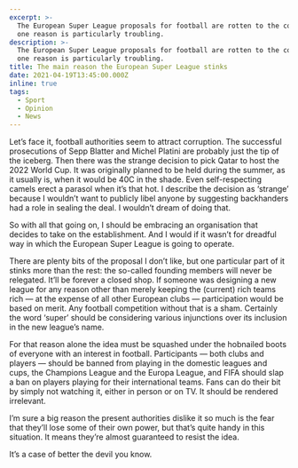 ```yaml
---
excerpt: >-
  The European Super League proposals for football are rotten to the core, but
  one reason is particularly troubling.
description: >-
  The European Super League proposals for football are rotten to the core, but
  one reason is particularly troubling.
title: The main reason the European Super League stinks
date: 2021-04-19T13:45:00.000Z
inline: true
tags:
  - Sport
  - Opinion
  - News
---
```

Let’s face it, football authorities seem to attract corruption. The successful prosecutions of Sepp Blatter and Michel Platini are probably just the tip of the iceberg. Then there was the strange decision to pick Qatar to host the 2022 World Cup. It was originally planned to be held during the summer, as it usually is, when it would be 40C in the shade. Even self-respecting camels erect a parasol when it’s that hot. I describe the decision as ‘strange’ because I wouldn’t want to publicly libel anyone by suggesting backhanders had a role in sealing the deal. I wouldn’t dream of doing that.

So with all that going on, I should be embracing an organisation that decides to take on the establishment. And I would if it wasn’t for dreadful way in which the European Super League is going to operate.

There are plenty bits of the proposal I don’t like, but one particular part of it stinks more than the rest: the so-called founding members will never be relegated. It’ll be forever a closed shop. If someone was designing a new league for any reason other than merely keeping the (current) rich teams rich — at the expense of all other European clubs — participation would be based on merit. Any football competition without that is a sham. Certainly the word ‘super’ should be considering various injunctions over its inclusion in the new league’s name.

For that reason alone the idea must be squashed under the hobnailed boots of everyone with an interest in football. Participants — both clubs and players — should be banned from playing in the domestic leagues and cups, the Champions League and the Europa League, and FIFA should slap a ban on players playing for their international teams. Fans can do their bit by simply not watching it, either in person or on TV. It should be rendered irrelevant.

I’m sure a big reason the present authorities dislike it so much is the fear that they’ll lose some of their own power, but that’s quite handy in this situation. It means they’re almost guaranteed to resist the idea.

It’s a case of better the devil you know. 

